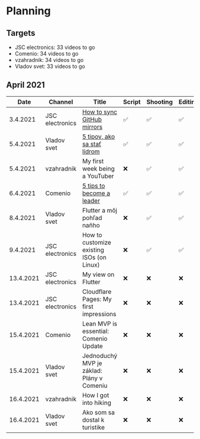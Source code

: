# Planning

## Targets
- JSC electronics: 33 videos to go
- Comenio: 34 videos to go
- vzahradnik: 34 videos to go
- Vladov svet: 33 videos to go

## April 2021

| Date | Channel | Title | Script | Shooting | Editing | Published | Link | Note |
|---|---|---|---|---|---|---|---|---|
| 3.4.2021 | JSC electronics | [How to sync GitHub mirrors][jsc_01] | ✅ | ✅ | ✅ | ✅ | https://youtu.be/WUxIiGRd-XQ | |
| 5.4.2021 | Vladov svet | [5 tipov, ako sa stať lídrom][vladov_svet_01] | ✅ | ✅ | ✅ | ✅ | https://youtu.be/ErVHbfD8Mss | |
| 5.4.2021 | vzahradnik | My first week being a YouTuber | ❌ | ✅ | ✅ | ✅ | https://youtu.be/OOZlheC2Rp4 | |
| 6.4.2021 | Comenio | [5 tips to become a leader][comenio_01] | ✅ | ✅  | ✅  | ✅ | https://youtu.be/foD2nEo1e8U | |
| 8.4.2021 | Vladov svet | Flutter a môj pohľad naňho | ❌ | ✅ | ✅ | ✅ | https://youtu.be/eEV2qFKmtTI | |
| 9.4.2021 | JSC electronics | How to customize existing ISOs (on Linux) | ❌ | ✅ | ✅ | ✅ | https://youtu.be/aFaQjQ4vmQA | |
| 13.4.2021 | JSC electronics | My view on Flutter | ❌ | ❌ | ❌ | ❌ |  | |
| 13.4.2021 | JSC electronics | Cloudflare Pages: My first impressions | ❌ | ❌ | ❌ | ❌ |  | |
| 15.4.2021 | Comenio | Lean MVP is essential: Comenio Update | ❌ | ❌ | ❌ | ❌ |  | |
| 15.4.2021 | Vladov svet | Jednoduchý MVP je základ: Plány v Comeniu | ❌ | ❌ | ❌ | ❌ |  | |
| 16.4.2021 | vzahradnik | How I got into hiking | ❌ | ❌ | ❌ | ❌ |  | |
| 16.4.2021 | Vladov svet | Ako som sa dostal k turistike | ❌ | ❌ | ❌ | ❌ |  | |


[//]: # (Scripts)
[jsc_01]: /Projects/JSC%20electronics/2021-03-39%20-%20How%20to%20sync%20GitHub%20mirrors.md
[comenio_01]: /Projects/Comenio/2021-03-39%20-%205%20tips%20to%20become%20a%20leader.md
[vladov_svet_01]: /Projects/Vladov%20svet/2021-03-39%20-%205%20tipov%2C%20ako%20sa%20stať%20lídrom.md
